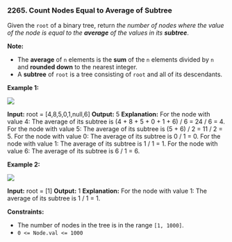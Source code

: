 ### 2265\. Count Nodes Equal to Average of Subtree

Given the `root` of a binary tree, return _the number of nodes where the value of the node is equal to the **average** of the values in its **subtree**_.

**Note:**

*   The **average** of `n` elements is the **sum** of the `n` elements divided by `n` and **rounded down** to the nearest integer.
*   A **subtree** of `root` is a tree consisting of `root` and all of its descendants.

**Example 1:**

![](https://assets.leetcode.com/uploads/2022/03/15/image-20220315203925-1.png)

**Input:** root = \[4,8,5,0,1,null,6\]
**Output:** 5
**Explanation:** 
For the node with value 4: The average of its subtree is (4 + 8 + 5 + 0 + 1 + 6) / 6 = 24 / 6 = 4.
For the node with value 5: The average of its subtree is (5 + 6) / 2 = 11 / 2 = 5.
For the node with value 0: The average of its subtree is 0 / 1 = 0.
For the node with value 1: The average of its subtree is 1 / 1 = 1.
For the node with value 6: The average of its subtree is 6 / 1 = 6.

**Example 2:**

![](https://assets.leetcode.com/uploads/2022/03/26/image-20220326133920-1.png)

**Input:** root = \[1\]
**Output:** 1
**Explanation:** For the node with value 1: The average of its subtree is 1 / 1 = 1.

**Constraints:**

*   The number of nodes in the tree is in the range `[1, 1000]`.
*   `0 <= Node.val <= 1000`
